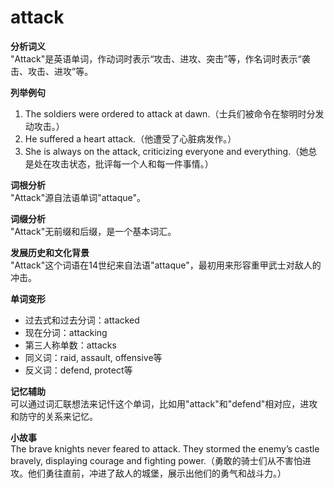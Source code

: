 # attack

**分析词义**  
"Attack"是英语单词，作动词时表示“攻击、进攻、突击”等，作名词时表示“袭击、攻击、进攻”等。

  

**列举例句**

  

1.  The soldiers were ordered to attack at dawn.（士兵们被命令在黎明时分发动攻击。）
2.  He suffered a heart attack.（他遭受了心脏病发作。）
3.  She is always on the attack, criticizing everyone and everything.（她总是处在攻击状态，批评每一个人和每一件事情。）

  

**词根分析**  
"Attack"源自法语单词"attaque"。

  

**词缀分析**  
"Attack"无前缀和后缀，是一个基本词汇。

  

**发展历史和文化背景**  
"Attack"这个词语在14世纪来自法语"attaque"，最初用来形容重甲武士对敌人的冲击。

  

**单词变形**

  

*   过去式和过去分词：attacked
*   现在分词：attacking
*   第三人称单数：attacks
*   同义词：raid, assault, offensive等
*   反义词：defend, protect等

  

**记忆辅助**  
可以通过词汇联想法来记忏这个单词，比如用"attack"和"defend"相对应，进攻和防守的关系来记忆。

  

**小故事**  
The brave knights never feared to attack. They stormed the enemy’s castle bravely, displaying courage and fighting power.（勇敢的骑士们从不害怕进攻。他们勇往直前，冲进了敌人的城堡，展示出他们的勇气和战斗力。）
